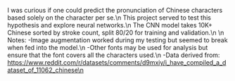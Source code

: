 I was curious if one could predict the pronunciation of Chinese characters based solely on the character per se.\n
This project served to test this hypothesis and explore neural networks.\n
The CNN model takes 10K+ Chinese sorted by stroke count, split 80/20 for training and validation.\n
\n
Notes:
-Image augmentation worked during my testing but seemed to break when fed into the model.\n
-Other fonts may be used for analysis but ensure that the font covers all the characters used.\n
-Data derived from: https://www.reddit.com/r/datasets/comments/d9mxiy/i_have_compiled_a_dataset_of_11062_chinese\n
